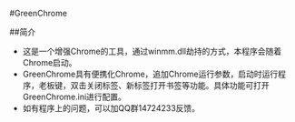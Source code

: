 #GreenChrome

##简介
* 这是一个增强Chrome的工具，通过winmm.dll劫持的方式，本程序会随着Chrome启动。
* GreenChrome具有便携化Chrome，追加Chrome运行参数，启动时运行程序，老板键，双击关闭标签、新标签打开书签等功能。具体功能可打开GreenChrome.ini进行配置。
* 如有程序上的问题，可以加QQ群14724233反馈。